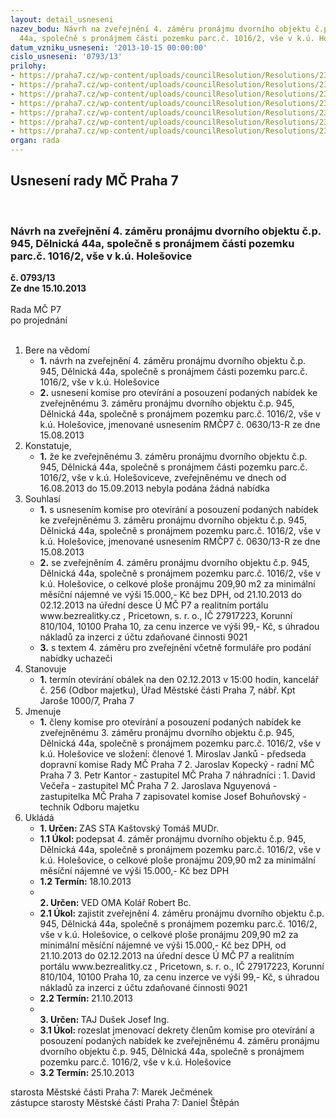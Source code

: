 ```yaml
---
layout: detail_usneseni
nazev_bodu: Návrh na zveřejnění 4. záměru pronájmu dvorního objektu č.p. 945, Dělnická
  44a, společně s pronájmem části pozemku parc.č. 1016/2, vše v k.ú. Holešovice
datum_vzniku_usneseni: '2013-10-15 00:00:00'
cislo_usneseni: '0793/13'
prilohy:
- https://praha7.cz/wp-content/uploads/councilResolution/Resolutions/23588/55-13-priloha_1_zamer3d44a.tif
- https://praha7.cz/wp-content/uploads/councilResolution/Resolutions/23588/55-13-priloha_3_zamer4delnicka.doc
- https://praha7.cz/wp-content/uploads/councilResolution/Resolutions/23588/55-13-priloha_4_formular4delnicka.doc
- https://praha7.cz/wp-content/uploads/councilResolution/Resolutions/23588/55-13-priloha_5_planek.pdf
- https://praha7.cz/wp-content/uploads/councilResolution/Resolutions/23588/55-13-priloha_6_012213r.doc
- https://praha7.cz/wp-content/uploads/councilResolution/Resolutions/23588/55-13-priloha_7_033213r.doc
- https://praha7.cz/wp-content/uploads/councilResolution/Resolutions/23588/55-13-priloha_8_063013r.doc
organ: rada
---
```

<div id="ucUsn_pList" class="usn">
	<span><h2>Usnesení rady MČ Praha 7 </h2>
<br></span><div class="standBody">
<span><h3>Návrh na zveřejnění 4. záměru pronájmu dvorního objektu č.p. 945, Dělnická 44a, společně s pronájmem části pozemku parc.č. 1016/2, vše v k.ú. Holešovice</h3></span><div class="center">
		<strong>č. 0793/13</strong><br>
	</div>
<div class="center">
		<strong>Ze dne 15.10.2013</strong><br><br>
	</div>Rada MČ P7<br> po projednání<br><br><ol>
<li>Bere na vědomí<ul>
<li>
<strong>1.</strong> návrh na zveřejnění 4. záměru pronájmu dvorního objektu č.p. 945, Dělnická 44a, společně s pronájmem části pozemku parc.č. 1016/2, vše v k.ú. Holešovice</li>
<li>
<strong>2.</strong> usnesení komise pro otevírání a posouzení podaných nabídek ke zveřejněnému 3. záměru pronájmu dvorního objektu č.p. 945, Dělnická 44a, společně s pronájmem pozemku parc.č. 1016/2, vše v k.ú. Holešovice, jmenované usnesením RMČP7 č. 0630/13-R ze dne 15.08.2013</li>
</ul>
</li>
<li>Konstatuje,<ul><li>
<strong>1.</strong> že ke zveřejněnému 3. záměru pronájmu dvorního objektu č.p. 945, Dělnická 44a, společně s pronájmem části pozemku parc.č. 1016/2, vše v k.ú. Holešoviceve, zveřejněnému ve dnech od 16.08.2013 do 15.09.2013 nebyla podána žádná nabídka</li></ul>
</li>
<li>Souhlasí<ul>
<li>
<strong>1.</strong> s usnesením komise pro otevírání a posouzení podaných nabídek ke zveřejněnému 3. záměru pronájmu dvorního objektu č.p. 945, Dělnická 44a, společně s pronájmem pozemku parc.č. 1016/2, vše v k.ú. Holešovice, jmenované usnesením RMČP7 č. 0630/13-R ze dne 15.08.2013</li>
<li>
<strong>2.</strong> se zveřejněním 4. záměru pronájmu dvorního objektu č.p. 945, Dělnická 44a, společně s pronájmem pozemku parc.č. 1016/2, vše v k.ú. Holešovice, o celkové ploše pronájmu 209,90 m2 za minimální měsíční nájemné ve výši 15.000,- Kč bez DPH, od 21.10.2013 do 02.12.2013 na úřední desce Ú MČ P7 a realitním portálu www.bezrealitky.cz , Pricetown, s. r. o., IČ 27917223, Korunní 810/104, 10100 Praha 10, za cenu inzerce ve výši 99,- Kč, s úhradou nákladů za inzerci z účtu zdaňované činnosti 9021</li>
<li>
<strong>3.</strong> s textem 4. záměru pro zveřejnění včetně formuláře pro podání nabídky uchazeči   </li>
</ul>
</li>
<li>Stanovuje<ul><li>
<strong>1.</strong> termín otevírání obálek na den 02.12.2013 v 15:00 hodin, kancelář č. 256 (Odbor majetku), Úřad Městské části Praha 7, nábř. Kpt Jaroše 1000/7, Praha 7   </li></ul>
</li>
<li>Jmenuje<ul><li>
<strong>1.</strong> členy komise pro otevírání a posouzení podaných nabídek ke zveřejněnému 3. záměru pronájmu dvorního objektu č.p. 945, Dělnická 44a, společně s pronájmem pozemku parc.č. 1016/2, vše v k.ú. Holešovice                                                       ve složení:                                                                                                        členové                                                                                                                         1. Miroslav Janků - předseda dopravní komise Rady MČ Praha 7                                                                2. Jaroslav Kopecký - radní MČ Praha 7                                                                              3. Petr Kantor - zastupitel MČ Praha 7                                                       náhradníci :                                                                                                                     1. David Večeřa - zastupitel MČ Praha 7                                                                  2. Jaroslava Nguyenová - zastupitelka MČ Praha 7                                                               zapisovatel komise Josef Bohuňovský - technik Odboru majetku   </li></ul>
</li>
<li>Ukládá<ul>
<li>
<strong>1. Určen: </strong>ZAS STA Kaštovský Tomáš MUDr.</li>
<li>
<strong>1.1 Úkol: </strong>podepsat 4. záměr pronájmu dvorního objektu č.p. 945, Dělnická 44a, společně s pronájmem pozemku parc.č. 1016/2, vše v k.ú. Holešovice, o celkové ploše pronájmu 209,90 m2 za minimální měsíční nájemné ve výši 15.000,- Kč bez DPH</li>
<li>
<strong>1.2 Termín: </strong>18.10.2013</li>
<li>
<strong><br>2. Určen: </strong>VED OMA Kolář Robert Bc.</li>
<li>
<strong>2.1 Úkol: </strong>zajistit zveřejnění 4. záměru pronájmu dvorního objektu č.p. 945, Dělnická 44a, společně s pronájmem pozemku parc.č. 1016/2, vše v k.ú. Holešovice, o celkové ploše pronájmu 209,90 m2 za minimální měsíční nájemné ve výši 15.000,- Kč bez DPH, od 21.10.2013 do 02.12.2013 na úřední desce Ú MČ P7 a realitním portálu www.bezrealitky.cz , Pricetown, s. r. o., IČ 27917223, Korunní 810/104, 10100 Praha 10, za cenu inzerce ve výši 99,- Kč, s úhradou nákladů za inzerci z účtu zdaňované činnosti 9021</li>
<li>
<strong>2.2 Termín: </strong>21.10.2013</li>
<li>
<strong><br>3. Určen: </strong>TAJ Dušek Josef Ing.</li>
<li>
<strong>3.1 Úkol: </strong>rozeslat jmenovací dekrety členům komise pro otevírání a posouzení podaných nabídek ke zveřejněnému 4. záměru pronájmu dvorního objektu č.p. 945, Dělnická 44a, společně s pronájmem pozemku parc.č. 1016/2, vše v k.ú. Holešovice</li>
<li>
<strong>3.2 Termín: </strong>25.10.2013</li>
</ul>
</li>
</ol>starosta Městské části Praha 7: Marek Ječmének<br>zástupce starosty Městské části Praha 7: Daniel Štěpán 
</div>
</div>
